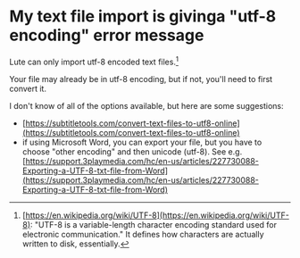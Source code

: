 # My text file import is givinga "utf-8 encoding" error message

Lute can only import utf-8 encoded text files.[^1]

Your file may already be in utf-8 encoding, but if not, you'll need to first convert it.

I don't know of all of the options available, but here are some suggestions:

* [https://subtitletools.com/convert-text-files-to-utf8-online](https://subtitletools.com/convert-text-files-to-utf8-online)
* if using Microsoft Word, you can export your file, but you have to choose "other encoding" and then unicode (utf-8).  See e.g. [https://support.3playmedia.com/hc/en-us/articles/227730088-Exporting-a-UTF-8-txt-file-from-Word](https://support.3playmedia.com/hc/en-us/articles/227730088-Exporting-a-UTF-8-txt-file-from-Word)

[^1]: [https://en.wikipedia.org/wiki/UTF-8](https://en.wikipedia.org/wiki/UTF-8): "UTF-8 is a variable-length character encoding standard used for electronic communication."  It defines how characters are actually written to disk, essentially.